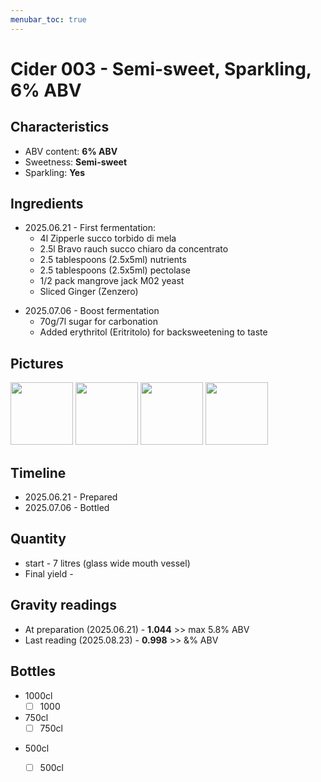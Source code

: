 ```yaml
---
menubar_toc: true
---
```


# Cider 003 - Semi-sweet, Sparkling, 6% ABV

## Characteristics
* ABV content: **6% ABV**
* Sweetness: **Semi-sweet**
* Sparkling: **Yes**

## Ingredients
* 2025.06.21 - First fermentation: 
    - 4l Zipperle succo torbido di mela
    - 2.5l Bravo rauch succo chiaro da concentrato
    - 2.5 tablespoons (2.5x5ml) nutrients
    - 2.5 tablespoons (2.5x5ml)  pectolase
    - 1/2 pack mangrove jack M02 yeast
    - Sliced Ginger (Zenzero)
 - 2025.07.06 - Boost fermentation
     - 70g/7l sugar for carbonation
     - Added erythritol (Eritritolo) for backsweetening to taste

## Pictures
<p float="left">
    <a href="Pictures/JPG_1750496548988.jpg.png"><img src="Pictures/JPG_1750496548988.jpg.png" width="100" /></a>
    <a href="Pictures/JPG_1750496689462.jpg.png"><img src="Pictures/JPG_1750496689462.jpg.png" width="100" /></a>
    <a href="Pictures/JPG_1750497103965.jpg.png"><img src="Pictures/JPG_1750497103965.jpg.png" width="100" /></a>
    <a href="Pictures/JPG_1750497092335.jpg.png"><img src="Pictures/JPG_1750497092335.jpg.png" width="100" /></a>
</p>



## Timeline
* 2025.06.21 - Prepared
* 2025.07.06 - Bottled

## Quantity
* start - 7 litres (glass wide mouth vessel)
* Final yield - 

## Gravity readings
* At preparation (2025.06.21) - **1.044** >> max 5.8% ABV
* Last reading (2025.08.23) - **0.998** >> &% ABV

## Bottles
* 1000cl
    * [ ] 1000
* 750cl 
    - [ ] 750cl
+ 500cl 
    + [ ] 500cl
 
